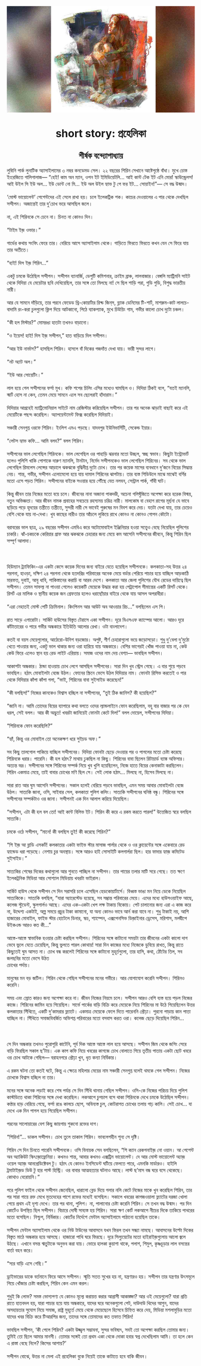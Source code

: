 <div align=center> <img src="../../metadata/images/rabibasariya/short-story:-প্রহেলিকা.jpg" align="center" ></div>
<h1 align=center>short story: প্রহেলিকা</h1>
<h2 align=center>শীর্ষক বন্দ্যোপাধ্যায়</h2>
লুম্বিনি পার্ক লুনাটিক অ্যাসাইলামের ৩ নম্বর কনডেমড সেল। ২২ বছরের শিরিন সেখানে আষ্টেপৃষ্ঠে বাঁধা। মুখে চোস্ত ইংরেজিতে গালিগালাজ— “হেই! কাম অন ম্যান, ওপন ইট ইমিডিয়েটলি... আই কান্ট টেক ইট এনি মোর! স্কাউন্ড্রেলস! আই উইল সি ইউ অল... ইউ ডোন্ট নো মি... ইউ অল উইল হ্যাভ টু পে ফর ইট... সোয়াইন!”— সে বদ্ধ উন্মাদ।<br> <br>‘মোস্ট ভায়োলেন্ট’ পেশেন্টদের এই সেলে রাখা হয়। চলে ইলেকট্রিক শক। কাচের দেওয়ালের এ পার থেকে দেখছিল সন্দীপন। অজান্তেই তার দু’চোখ ভরে আসছিল জলে।<br> <br>না, এই শিরিনকে সে চেনে না। চিনত না কোনও দিন।<br> <br>“টাইম ইজ় ওভার।”<br> <br>গার্ডের কথায় সংবিৎ ফেরে তার। বেরিয়ে আসে অ্যাসাইলাম থেকে। গাড়িতে ফিরতে ফিরতে কখন যেন সে ফিরে যায় তার অতীতে।<br> <br>“হাই! দিস ইজ় শিরিন...”<br> <br>একটু চমকে উঠেছিল সন্দীপন। সন্দীপন ব্যানার্জি, ডেপুটি কমিশনার, ক্রাইম ব্রাঞ্চ, লালবাজার। বেঙ্গলি ম্যাট্রিমনি সাইট থেকে দিদিয়া যে মেয়েটার ছবি দেখিয়েছিল, তার সঙ্গে তো মিলছে না! সে ছিল শাড়ি পরা, গুডি গুডি, বিশুদ্ধ ভারতীয় নারী।<br> <br>আর যে সামনে দাঁড়িয়ে, তার পরনে ফেডেড থ্রি-কোয়ার্টার রিপ্ড জিন্‌স, ব্ল্যাক ডেনিমের টি-শার্ট, মাশরুম-কাট লালচে-বাদামি রং-করা চুলগুলো ক্লিপ দিয়ে আটকানো, পিঠে ব্যাকপ্যাক, মুখে চিউয়িং গাম, গভীর কালো চোখ দুটো চঞ্চল।<br> <br>“কী হল মিস্টার?” মোমরঙা হাতটা তখনও বাড়ানো।<br> <br>“ও ইয়েস! হাই! দিস ইজ় সন্দীপন,” হাত বাড়িয়ে দিল সন্দীপন।<br> <br>“আর ইউ নার্ভাস?” হাসছিল শিরিন। হাসলে বাঁ দিকের গজদাঁত দেখা যায়। ভারী সুন্দর লাগে।<br> <br>“নট অ্যাট অল।”<br> <br>“ইউ আর সোয়েটিং।”<br> <br>লাল হয়ে গেল সন্দীপনের ফর্সা মুখ। কফি শপের চিলিং এসির মধ্যেও ঘামছিল ও। দিদিয়া ঠিকই বলে, “যতই ম্যানলি, স্মার্ট হোস না কেন, তেমন মেয়ে সামনে এলে সব ছেলেরাই হাঁদারাম।”<br> <br>দিদিয়ার আগ্রহেই ম্যাট্রিমোনিয়াল সাইটে নাম রেজিস্টার করিয়েছিল সন্দীপন। তার পর অনেক ঝাড়াই বাছাই করে এই মেয়েটিকে পছন্দ করেছিল। অ্যাপয়েন্টমেন্ট ফিক্স করেছিল দিদিয়াই।<br> <br>সঞ্চারী সেনগুপ্ত ওরফে শিরিন। ইংলিশ এমএ পড়ছে। যাদবপুর ইউনিভার্সিটি, সেকেন্ড ইয়ার।<br> <br>“লেটস হ্যাভ কফি... আমি বলব?” বলল শিরিন।<br> <br>সন্দীপনের ভাল লেগেছিল শিরিনকে। ভাল লেগেছিল ওর পাহাড়ি ঝরনার মতো উচ্ছল, স্বচ্ছ স্বভাব। কিছুটা ইন্ট্রোভার্ট হলেও পুলিশি খাকি পোশাকে দারুণ ম্যানলি, টানটান, নির্মেদ সন্দীপনকেও ভাল লেগেছিল শিরিনের। সব থেকে ভাল লেগেছিল রিমলেস লেন্সের আড়ালে ঝকঝকে বুদ্ধিদীপ্ত দুটো চোখ। তার পর কয়েক মাসের ব্যবধানে দু’জনে বিয়ের সিদ্ধান্ত নেয়। শান্ত, গভীর, সন্দীপন এলোমেলো হয়ে যায় দামাল শিরিনের ঝাপটায়। তার ব্যস্ত শিডিউলে মাঝে মাঝেই বর্গির মতো এসে পড়ত শিরিন। সন্দীপনের বাইকে সওয়ার হয়ে পৌঁছে যেত নলবন, সেন্ট্রাল পার্ক, গাঁধী ঘাট।<br> <br>কিন্তু জীবন তার নিজের মতো বয়ে চলে। জীবনের নানা অজানা পাকদণ্ডী, অচেনা গলিঘুঁজিতে অপেক্ষা করে হরেক বিস্ময়, নতুন অভিজ্ঞতা। আর জীবন নামক প্রবাহের সবচেয়ে রহস্যময় চরিত্র নারী। মালকোষ বা বেহাগ রাগের মূর্ছনা যে ভাবে ছড়িয়ে পড়ে হৃদয়ের তন্ত্রীতে তন্ত্রীতে, সুন্দরী নারী সে ভাবেই পুরুষের মন বিবশ করে দেয়। যতটা দেখা যায়, তার চেয়েও বেশি থেকে যায় না-দেখা। খুব কাছের নারীও তার আঁচলে লুকিয়ে রাখে কোনও না কোনও গোপন কৌটো।<br> <br>বরাবরের ভাল ছাত্র, ২৯ বছরের সন্দীপন এমবিএ করে অটোমোবাইল ইঞ্জিনিয়ার হওয়া সত্ত্বেও বেছে নিয়েছিল পুলিশের চাকরি। ঝাঁ-চকচকে কেরিয়ার গ্রাফ আর ঝকঝকে চেহারার জন্য মেয়ে কম আসেনি সন্দীপনের জীবনে, কিন্তু শিরিন ছিল সম্পূর্ণ আলাদা।<br> <br><br> <br>হিউম্যান ট্র্যাফিকিং-এর একটা কেসে কয়েক দিনের জন্য বাইরে যেতে হয়েছিল সন্দীপনকে। কলকাতা-সহ উত্তর ২৪ পরগনা, হাওড়া, দক্ষিণ ২৪ পরগনা থেকে হতদরিদ্র পরিবারের অনেক মেয়ে বর্ডার পেরিয়ে পাচার হয়ে যাচ্ছিল আড়কাঠি মারফত, দুবাই, আবু ধাবি, পাকিস্তানের করাচি বা আরব দেশে। কলকাতা আর জেলা পুলিশের যৌথ রেডের দায়িত্বে ছিল সন্দীপন। তেমন সাফল্য না পাওয়া গেলেও কয়েকটি মেয়েকে উদ্ধার করা হয় পেট্রাপোল সীমান্তের একটি রিসর্ট থেকে। রিসর্ট এর মালিক ও স্থানীয় কয়েক জন গ্রেফতার হলেও ধরাছোঁয়ার বাইরে থেকে যায় আসল অপরাধীরা।<br> <br>“এরা নেহাতই মোস্ট পেটি ক্রিমিনাল। কিংপিনস আর আউট অব আওয়ার রিচ...” বলছিলেন এস পি।<br> <br>রাত সাড়ে এগারোটা। সার্কিট হাউসের বিস্তৃত টেরাসে একা সন্দীপন। দূরে বিএসএফ ক্যাম্পের আলো। আরও দূরে কাঁটাতারের ও পারে গভীর অন্ধকারে ইতিউতি আলোর রেখা। ওটা বাংলাদেশ।<br> <br>কতই বা বয়স মেয়েগুলোর, আঠেরো-উনিশ বড়জোর। অপুষ্ট, শীর্ণ চেহারাগুলো ভয়ে জড়োসড়ো। শুধু দু’বেলা দু’মুঠো খেতে পাওয়ার জন্য, একটু ভাল থাকার জন্য ওরা হারিয়ে যায় অন্ধকারে। বেশির ভাগেরই খোঁজ পাওয়া যায় না, কেউ কেউ ফিরে এলেও স্থান হয় রেড লাইট এরিয়ায়। সমাজ ওদের নাম দেয় বেশ্যা— ভাবছিল সন্দীপন।<br> <br>আকাশটা অন্ধকার। ঠান্ডা হাওয়ায় চোখ লেগে আসছিল সন্দীপনের। সারা দিন খুব স্ট্রেস গেছে। এ বার শুয়ে পড়বে ভাবছিল। হঠাৎ মোবাইলটা বেজে উঠল। ফোনের স্ক্রিনে ভেসে উঠল দিদিয়ার নাম। ফোনটা রিসিভ করতেই ও পার থেকে দিদিয়ার কাঁপা কাঁপা গলা, “ভাই, শিরিনের বাবা সুইসাইড করেছেন!”<br> <br>“কী বলছিস!” নিজের কানকেও বিশ্বাস হচ্ছিল না সন্দীপনের, “তুই ঠিক জানিস? কী হয়েছিল?”<br> <br>“জানি না। আমি তোদের বিয়ের ব্যাপারে কথা বলতে ওদের ল্যান্ডলাইনে ফোন করেছিলাম, বহু বার বাজার পর কে যেন ধরল, সেই বলল। আর কী অদ্ভুত! খবরটা জানিয়েই ফোনটা কেটে দিল!” বলল দোয়েল, সন্দীপনের দিদিয়া।<br> <br>“শিরিনকে ফোন করেছিলি?”<br> <br>“হ্যাঁ, কিন্তু ওর মোবাইল তো অনেকক্ষণ ধরে সুইচড অফ।”<br> <br>সব কিছু তালগোল পাকিয়ে যাচ্ছিল সন্দীপনের। দিদিয়া ফোনটা ছেড়ে দেওয়ার পর ও পাগলের মতো চেষ্টা করেছে শিরিনকে ধরার। পারেনি। কী হল হঠাৎ? মাথায় ঢুকছিল না কিছু। শিরিনের বাবা ছিলেন রিটায়ার্ড ব্যাঙ্ক অফিসার। অত্যন্ত ভদ্র। সন্দীপনের সঙ্গে শিরিনের সম্পর্ক নিয়ে খুব খুশি হয়েছিলেন, নিজে হাতে বিয়ের কেনাকাটা করছিলেন। শিরিন একমাত্র মেয়ে, তাই বাবার চোখের মণি ছিল সে। সেই লোক হঠাৎ... মিলছে না, হিসেব মিলছে না।<br> <br>সারা রাত আর ঘুম আসেনি সন্দীপনের। সকাল হলেই বেরিয়ে পড়বে ভাবছিল, এমন সময় আবার মোবাইলটা বেজে উঠল। সাত্যকি জানা, ওসি, সাইবার সেল, কলকাতা পুলিশ কলিং। সাত্যকি সন্দীপনের ঘনিষ্ঠ বন্ধু। শিরিনের সঙ্গে সন্দীপনের সম্পর্কটাও ওর জানা। সন্দীপনই এক দিন আলাপ করিয়ে দিয়েছিল।<br> <br>“সন্দীপন, এটা কী হল বল তো! আই কান্ট বিলিভ ইট। শিরিন কী করে এ রকম করতে পারল!” উত্তেজিত স্বরে বলছিল সাত্যকি।<br> <br>চমকে ওঠে সন্দীপন, “মানে! কী বলছিস তুই! কী করেছে শিরিন?”<br> <br>“শি ইজ় আ ব্লাডি এসকর্ট! কলকাতার একটা ফাইভ স্টার মাসাজ পার্লার থেকে ও ওর ক্লায়েন্টের সঙ্গে একেবারে রেড হ্যান্ডেড ধরা পড়েছে। নেশায় চুর অবস্থায়। সঙ্গে আরও হাই সোসাইটি কলগার্লরা ছিল। হার ফাদার হ্যাজ় কমিটেড সুইসাইড।”<br> <br>সাত্যকির শেষের দিকের কথাগুলো আর শুনতে পাচ্ছিল না সন্দীপন। তার পায়ের তলার মাটি সরে গেছে। তত ক্ষণে ইলেকট্রনিক মিডিয়া আর সোশ্যাল মিডিয়ায় খবরটা ভাইরাল।<br> <br>সার্কিট হাউস থেকে সন্দীপন সে দিন সরাসরি চলে এসেছিল হেডকোয়ার্টার্সে। বিধ্বস্ত ভাঙা মন নিয়ে ডেকে নিয়েছিল সাত্যকিকে। সাত্যকি বলছিল, “যারা অ্যারেস্টেড হয়েছে, সব সম্ভ্রান্ত পরিবারের মেয়ে। এদের মধ্যে হাউসওয়াইফ আছে, কলেজ স্টুডেন্ট, স্কুলগার্লও আছে। এদের এক-একটা খেপ লক্ষ টাকায় বিকোয়। পেট চালানোর জন্য এরা এ কাজ করে না, উদ্দেশ্য একটাই, অল্প সময়ে প্রচুর টাকা কামানো, যা অন্য কোনও ভাবে আর্ন করা যাবে না। শুধু টাকাই নয়, আশি হাজারের মোবাইল, ফাইভ স্টার হোটেলে ডিনার, স্কচ, শ্যাম্পেন, এক্সপেনসিভ ডিজ়াইনার ড্রেসেস, মরিশাস, মলদ্বীপে উইকএন্ড আরও কত কী...”<br> <br>আস্তে-আস্তে স্বাভাবিক হওয়ার চেষ্টা করছিল সন্দীপন। শিরিনের সঙ্গে কাটানো সময়টা তার জীবনের একটা কালো দাগ ভেবে ভুলে যেতে চেয়েছিল, কিন্তু ভুলতে পারল কোথায়! সারা দিন কাজের মধ্যে নিজেকে ডুবিয়ে রাখত, কিন্তু রাতে কিছুতেই ঘুম আসত না। চোখ বন্ধ করলেই শিরিনের সঙ্গে কাটানো মুহূর্তগুলো, তার হাসি, কথা, ঠোঁটের তিল, সব জলছবির মতো ভেসে উঠত<br>
চোখের পর্দায়।<br> <br>মানুষের মন বড় জটিল। শিরিন থেকে গেছিল সন্দীপনের মনের গভীরে। আর যোগাযোগ করেনি সন্দীপন। শিরিনও করেনি।<br> <br>সময় এবং স্রোত কারও জন্য অপেক্ষা করে না। জীবন নিজের নিয়মে চলে। সন্দীপন আরও বেশি ব্যস্ত হয়ে পড়ল নিজের কাজে। শিরিনের জামিন হয়ে গিয়েছিল। সার্ভে পার্কের বাড়ি বিক্রি করে মেয়েকে নিয়ে শিরিনের মা উঠে গিয়েছিলেন উত্তর কলকাতার সিঁথিতে, একটি দু’কামরার ফ্ল্যাটে। একমাত্র মেয়েকে ফেলে দিতে পারেননি প্রৌঢ়া। পুরনো পাড়ায় কান পাতা যাচ্ছিল না। সিঁথিতে সমাজবিবর্জিত অভিশপ্ত পরিবারের মতো বসবাস করত ওরা। কলেজ ছেড়ে দিয়েছিল শিরিন...<br> <br><br> <br>সে দিন অন্ধকার তখনও পুরোপুরি কাটেনি, পূর্ব দিক আস্তে আস্তে লাল হয়ে আসছে। সন্দীপন জিম থেকে জগিং সেরে বাড়ি ফিরছিল সকাল ছ’টায়। এক কাপ কফি নিয়ে খবরের কাগজে চোখ বোলাতে গিয়ে তৃতীয় পাতায় একটা ছোট খবরে ওর চোখ আটকে গেছিল— বরাহনগরে প্রৌঢ়া খুন, ধৃত কন্যা নির্বিকার।<br> <br>এ রকম ঘটনা তো কতই ঘটে, কিন্তু এ ক্ষেত্রে মহিলার মেয়ের নাম সঞ্চারী সেনগুপ্ত বলেই থমকে গেল সন্দীপন। নিজের চোখকে বিশ্বাস হচ্ছিল না তার।<br> <br>মনের সঙ্গে অনেক লড়াই করে শেষ পর্যন্ত সে দিন সিঁথি থানায় গেছিল সন্দীপন। ওসি-কে নিজের পরিচয় দিয়ে পুলিশ কাস্টডিতে থাকা শিরিনের সঙ্গে দেখা করেছিল। লকআপে চুপচাপ বসে থাকা শিরিনকে দেখে চমকে উঠেছিল সন্দীপন। কণ্ঠার হাড় বেরিয়ে গেছে, ফর্সা রঙে কালচে ছোপ, অবিন্যস্ত চুল, কোটরাগত চোখের তলায় গাঢ় কালি। সেই চোখ... যা দেখে এক দিন পাগল হয়ে গিয়েছিল সন্দীপন।<br> <br>পরনের সালোয়ারের বেশ কিছু জায়গায় শুকনো রক্তের দাগ।<br> <br>“শিরিন!”... ডাকল সন্দীপন। চোখ তুলে তাকাল শিরিন। ভাবলেশহীন শূন্য সে দৃষ্টি।<br> <br>শিরিন সে দিন চিনতে পারেনি সন্দীপনকে। ওসি বিনায়ক সেন বলছিলেন, “শি ক্যান রেকগনাইজ় নো ওয়ান। আ পেশেন্ট অব অ্যাকিউট স্কিৎজ়োফ্রেনিয়া। কখনও শান্ত, আবার কখনও এক্সট্রিম ভায়োলেন্ট। দে আর মোস্ট ভায়োলেন্ট অ্যাজ় ওয়েল অ্যাজ় আনপ্রেডিক্টেবল টু। হঠাৎ যে কোনও ইনসিডেন্ট ঘটিয়ে ফেলতে পারে, এমনকি মার্ডারও। হাইলি ট্রমাটাই‌জ়ড ডিউ টু হার পাস্ট হিস্ট্রি। ওর বাবার আত্মহত্যার ঘটনাও আছে। লাস্ট ছ’মাস বন্ধ ঘরে বসে থেকেছে। কোথাও বেরোয়নি।”<br> <br>পরে পুলিশ ফাইল থেকে সন্দীপন জেনেছিল, ধারালো ব্লেড দিয়ে গলার নলি কেটে নিজের মাকে খুন করেছিল শিরিন, তার পর সারা গায়ে রক্ত মেখে মৃতদেহের পাশে রক্তের মধ্যেই বসেছিল। সকালে খবরের কাগজওয়ালা ফ্ল্যাটের দরজা খোলা পেয়ে প্রথম এই দৃশ্য দেখে। তার পর থানা, পুলিশ। না, পালানোর চেষ্টা করেনি শিরিন। সে তখন বদ্ধ উন্মাদ। পর দিন কোর্টেও উপস্থিত ছিল সন্দীপন। বিচারে দোষী সাব্যস্ত হয় শিরিন। সারা ক্ষণ কোর্ট লকআপে নীচের দিকে তাকিয়ে পাথরের মতো বসেছিল। নিশ্চুপ, নির্বিকার। কোর্টের নির্দেশে মেন্টাল অ্যাসাইলামে পাঠানো হয়েছিল তাকে।<br> <br>সন্দীপন মেন্টাল অ্যাসাইলাম থেকে ওর নিউ টাউনের আবাসনে যখন ফিরল তখন সন্ধ্যা নামছে। আবাসনের উল্টো দিকের বিস্তৃত মাঠে অন্ধকার হয়ে আসছে। হাজারো পাখি ঘরে ফিরছে। দূরে সিল্যুয়েটের মতো হাইরাইজ়গুলোয় আলো জ্বলে উঠছে। এখানে বসন্ত ঋতুটাকে অনুভব করা যায়। ভোরে হালকা কুয়াশা থাকে, পলাশ, শিমুল, কৃষ্ণচূড়ার লাল বসন্তের বার্তা বহন করে।<br> <br>“স্যর বাড়ি এসে গেছি।”<br> <br>ড্রাইভারের ডাকে বর্তমানে ফিরে আসে সন্দীপন। স্মৃতি সতত সুখের হয় না, যন্ত্রণারও হয়। সন্দীপন তার যন্ত্রণার উৎসমূলে গিয়ে খোঁজার চেষ্টা করছিল, শিরিন কেন এমন করল।<br> <br>শুধুই কি লোভ? সমস্ত ভোগ্যপণ্য যে কোনও মূল্যে করায়ত্ত করার আগ্রাসী আকাঙ্ক্ষা? আর ওই মেয়েগুলো? যারা প্রতি রাতে হাতবদল হয়, যারা পাচার হয়ে যায় অন্ধকারে, যাদের ঘরে অনেকগুলো পেট, দাউদাউ খিদের আগুন, যাদের অসহায়তার সুযোগ নিয়ে সমাজ, রাষ্ট্র মুহূর্তে মেয়ে থেকে মেয়েছেলে হিসেবে চিহ্নিত করে দেয়, মিডিয়া মশলামুড়ির মতো যাদের খবর বিক্রি করে টিআরপির জন্য, তাদের সঙ্গে তোমাদের কত তফাত শিরিন!<br> <br>ভাবছিল সন্দীপন, ‘কী পেলে শিরিন? একটা উজ্জ্বল সম্ভাবনা, সুন্দর ভবিষ্যৎ, সবই তো অপেক্ষা করছিল তোমার জন্য। তুমিই তো ছিলে আমার মানসী। তোমার সঙ্গেই তো প্রথম একা থেকে দোকা হবার স্বপ্ন দেখেছিলাম আমি। তা হলে কেন এ রাস্তা বেছে নিলে? কিসের আশায়?’<br> <br>সন্দীপন বোঝে, উত্তর না মেলা এই প্রহেলিকা বুকে নিয়েই তাকে কাটাতে হবে বাকি জীবন।<br> <br><br> <br>
